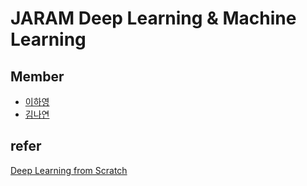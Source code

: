 # JARAM Deep Learning & Machine Learning

## Member
* [이하영](https://github.com/hy-kiera)
* [김나연](https://github.com/na2na8)

## refer
[Deep Learning from Scratch](https://github.com/WegraLee/deep-learning-from-scratch)
